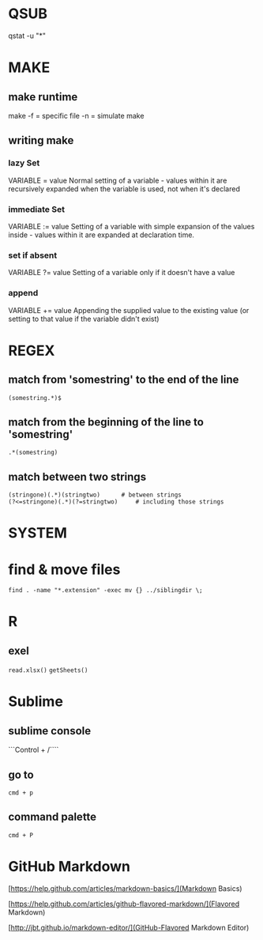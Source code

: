 # QSUB

qstat -u "*"

<!------------------------------------------------------------------------------------------------------------------------>

# MAKE 

## make runtime
make -f = specific file
	 -n = simulate make


## writing make

### lazy Set

VARIABLE = value
Normal setting of a variable - values within it are recursively expanded when the variable is used, not when it's declared

### immediate Set

VARIABLE := value
Setting of a variable with simple expansion of the values inside - values within it are expanded at declaration time.

### set if absent

VARIABLE ?= value
Setting of a variable only if it doesn't have a value

### append

VARIABLE += value
Appending the supplied value to the existing value (or setting to that value if the variable didn't exist)

<!------------------------------------------------------------------------------------------------------------------------>

# REGEX

## match from 'somestring' to the end of the line

```(somestring.*)$```


## match from the beginning of the line to 'somestring'

```.*(somestring)```


## match between two strings

```
(stringone)(.*)(stringtwo)		# between strings
(?<=stringone)(.*)(?=stringtwo)		# including those strings
```

<!------------------------------------------------------------------------------------------------------------------------>

# SYSTEM

# find & move files

```find . -name "*.extension" -exec mv {} ../siblingdir \;```

<!------------------------------------------------------------------------------------------------------------------------>

# R

## exel

```read.xlsx()```
```getSheets()```

<!------------------------------------------------------------------------------------------------------------------------>

# Sublime

## sublime console

```Control + /````

## go to

```cmd + p```

## command palette

```cmd + P```

<!------------------------------------------------------------------------------------------------------------------------>

# GitHub Markdown

[https://help.github.com/articles/markdown-basics/](Markdown Basics)

[https://help.github.com/articles/github-flavored-markdown/](Flavored Markdown)

[http://jbt.github.io/markdown-editor/](GitHub-Flavored Markdown Editor)